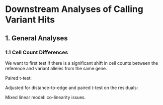 # Downstream Analyses of Calling Variant Hits

## 1. General Analyses

### 1.1 Cell Count Differences

We want to first test if there is a significant shift in cell counts between the reference and variant alleles from the same gene. 

Paired t-test: 

Adjusted for distance-to-edge and paired t-test on the residuals:

Mixed linear model: co-linearity issues.

